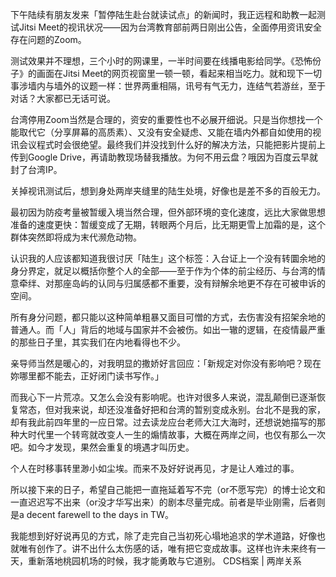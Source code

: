 下午陆续有朋友发来「暂停陆生赴台就读试点」的新闻时，我正远程和助教一起测试Jitsi Meet的视讯状况——因为台湾教育部前两日刚出公告，全面停用资讯安全存在问题的Zoom。

测试效果并不理想，三个小时的网课里，一半时间要在线播电影给同学。《恐怖份子》的画面在Jitsi Meet的网页视窗里一顿一顿，看起来相当吃力。就和现下一切事涉墙内与墙外的议题一样：世界两重相隔，讯号有气无力，连结气若游丝，至于对话？大家都已无话可说。

台湾停用Zoom当然是合理的，资安的重要性也不必展开细说。只是当你想找一个能取代它（分享屏幕的高质素）、又没有安全疑虑、又能在墙内外都自如使用的视讯会议程式时会很绝望。最终我们并没找到什么好的解决方法，只能把影片提前上传到Google Drive，再请助教现场替我播放。为何不用云盘？哦因为百度云早就封了台湾IP。

关掉视讯测试后，想到身处两岸夹缝里的陆生处境，好像也是差不多的百般无力。

最初因为防疫考量被暂缓入境当然合理，但外部环境的变化速度，远比大家做思想准备的速度更快：暂缓变成了无期，转眼两个月后，比无期更雪上加霜的是，这个群体突然即将成为末代濒危动物。

认识我的人应该都知道我很讨厌「陆生」这个标签：入台证上一个没有转圜余地的身分界定，就足以概括你整个人的全部——至于作为个体的前尘经历、与台湾的情意牵绊、对那座岛屿的认同与归属感都不重要，没有辩解余地更不存在可被申诉的空间。

所有身分问题，都只能以这种简单粗暴又面目可憎的方式，去伤害没有招架余地的普通人。而「人」背后的地域与国家并不会被伤。如出一辙的逻辑，在疫情最严重的那些日子里，其实我们在内地看得也不少。

亲导师当然是暖心的，对我明显的撒娇好言回应：「新规定对你没有影响吧？现在妳哪里都不能去，正好闭门读书写作。」

而我心下一片荒凉。又怎么会没有影响呢。也许对很多人来说，混乱颠倒已逐渐恢复常态，但对我来说，却还没准备好把和台湾的暂别变成永别。台北不是我的家，却有我此前四年里的一应日常。过去读龙应台老师大江大海时，还想说她描写的那种大时代里一个转弯就改变人一生的煽情故事，大概在两岸之间，也仅有那么一次吧。如今才发现，果然会重复的境遇才叫历史。

个人在时移事转里渺小如尘埃。而来不及好好说再见，才是让人难过的事。

所以接下来的日子，希望自己能把一直拖延着写不完（or不愿写完）的博士论文和一直迟迟写不出来（or没才华写出来）的剧本尽量完成。前者是毕业刚需，后者则是a decent farewell to the days in TW。

我能想到好好说再见的方式，除了走完自己当初死心塌地追求的学术道路，好像也就唯有创作了。讲不出什么太伤感的话，唯有把它变成故事。这样也许未来终有一天，重新落地桃园机场的时候，我才能勇敢与它道别。 CDS档案 | 两岸关系 
